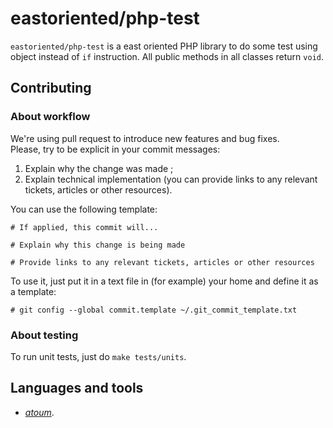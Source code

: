 # eastoriented/php-test

`eastoriented/php-test` is a east oriented PHP library to do some test using object instead of `if` instruction.
All public methods in all classes return `void`.

## Contributing

### About workflow

We're using pull request to introduce new features and bug fixes.  
Please, try to be explicit in your commit messages:

1. Explain why the change was made ;
2. Explain technical implementation (you can provide links to any relevant tickets, articles or other resources).

You can use the following template:

```
# If applied, this commit will...

# Explain why this change is being made

# Provide links to any relevant tickets, articles or other resources
```

To use it, just put it in a text file in (for example) your home and define it as a template:

```
# git config --global commit.template ~/.git_commit_template.txt
```

### About testing

To run unit tests, just do `make tests/units`.

## Languages and tools

- [*atoum*](http://docs.atoum.org).

